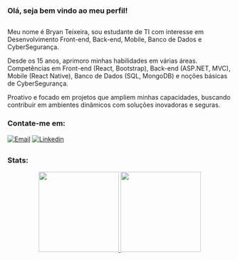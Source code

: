 ### Olá, seja bem vindo ao meu perfil!

##

Meu nome é Bryan Teixeira, sou estudante de TI com interesse em Desenvolvimento Front-end, Back-end, Mobile,
Banco de Dados e CyberSegurança.

Desde os 15 anos, aprimoro minhas habilidades
em várias áreas. Competências em Front-end (React, Bootstrap), Back-end (ASP.NET, MVC), Mobile (React Native), Banco de Dados (SQL, MongoDB) e noções
básicas de CyberSegurança.

Proativo e focado em projetos que ampliem minhas
capacidades, buscando contribuir em ambientes dinâmicos com soluções inovadoras
e seguras.

### Contate-me em:

[![Email](https://img.shields.io/badge/Email-EA4335?style=for-the-badge&logo=gmail&logoColor=white)](mailto:bryan.teixeir2004@gmail.com)
[![Linkedin](https://img.shields.io/badge/Linkedin-2867b2?style=for-the-badge&logo=linkedin&logoColor=white)](https://www.linkedin.com/in/bryan-teixeira-320766269)

##

### Stats: 
<div align="center">
  <a href="https://github.com/bryandevsx">
  <img height="180em" src="https://github-readme-stats.vercel.app/api?username=bryandevsx&show_icons=true&theme=dark&include_all_commits=true&count_private=true"/>
  <img height="180em" src="https://github-readme-stats.vercel.app/api/top-langs/?username=bryandevsx&layout=compact&langs_count=7&theme=dark"/>
</div>

